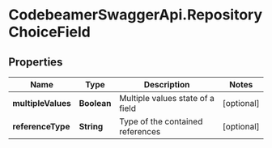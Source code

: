 # CodebeamerSwaggerApi.RepositoryChoiceField

## Properties
Name | Type | Description | Notes
------------ | ------------- | ------------- | -------------
**multipleValues** | **Boolean** | Multiple values state of a field | [optional] 
**referenceType** | **String** | Type of the contained references | [optional] 
